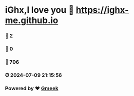 # iGhx,I love you :link: https://ighx-me.github.io 
### :page_facing_up: [2](https://ighx-me.github.io/tag.html) 
### :speech_balloon: 0 
### :hibiscus: 706 
### :alarm_clock: 2024-07-09 21:15:56 
### Powered by :heart: [Gmeek](https://github.com/Meekdai/Gmeek)
